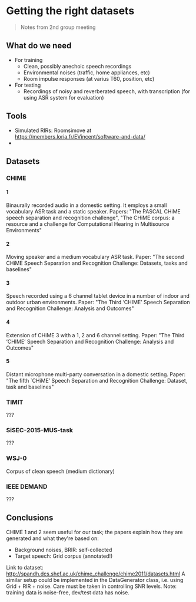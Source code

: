# Getting the right datasets
> Notes from 2nd group meeting

## What do we need
- For training
    - Clean, possibly anechoic speech recordings
    - Environmental noises (traffic, home appliances, etc)
    - Room impulse responses (at varius T60, position, etc)
- For testing
    - Recordings of noisy and reverberated speech, with transcription (for using ASR system for evaluation)

## Tools
- Simulated RIRs: Roomsimove at https://members.loria.fr/EVincent/software-and-data/
- 

## Datasets
### CHIME
#### 1
Binaurally recorded audio in a domestic setting. It employs a small vocabulary ASR task and a static speaker. 
Papers: "The PASCAL CHiME speech separation and recognition challenge", "The CHiME corpus: a resource and a challenge for Computational Hearing in Multisource Environments"
#### 2 
Moving speaker and a medium vocabulary ASR task. 
Paper: "The second CHiME Speech Separation and Recognition Challenge: Datasets, tasks and baselines"
#### 3
Speech recorded using a 6 channel tablet device in a number of indoor and outdoor urban environments.
Paper: "The Third ‘CHIME’ Speech Separation and Recognition Challenge: Analysis and Outcomes"
#### 4
Extension of CHiME 3 with a 1, 2 and 6 channel setting.
Paper: "The Third ‘CHIME’ Speech Separation and Recognition Challenge: Analysis and Outcomes"
#### 5
Distant microphone multi-party conversation in a domestic setting.
Paper: "The fifth `CHiME’ Speech Separation and Recognition Challenge: Dataset, task and baselines"

### TIMIT
???

### SiSEC-2015-MUS-task
???

### WSJ-0
Corpus of clean speech (medium dictionary)

### IEEE DEMAND
???

## Conclusions
CHIME 1 and 2 seem useful for our task; the papers explain how they are generated and what they're based on:
 - Background noises, BRIR: self-collected
 - Target speech: Grid corpus (annotated!)

Link to dataset: http://spandh.dcs.shef.ac.uk/chime_challenge/chime2011/datasets.html
A similar setup could be implemented in the DataGenerator class, i.e. using Grid + RIR + noise.
Care must be taken in controlling SNR levels. Note: training data is noise-free, dev/test data has noise.


